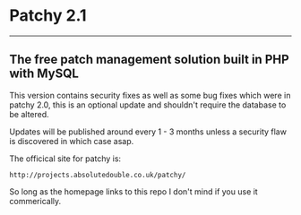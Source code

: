 # Patchy 2.1
-----------------------------------------------------------------
The free patch management solution built in PHP with MySQL
-----------------------------------------------------------------

This version contains security fixes as well as some bug fixes which were in patchy 2.0, this is an optional update and shouldn't require the database to be altered.

Updates will be published around every 1 - 3 months unless a security flaw is discovered in which case asap.

The officical site for patchy is:

    http://projects.absolutedouble.co.uk/patchy/
    
So long as the homepage links to this repo I don't mind if you use it commerically.

